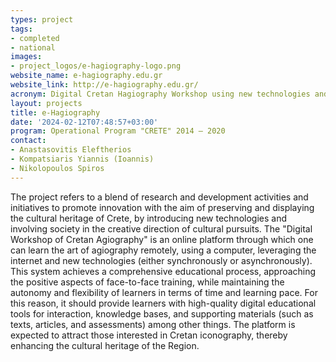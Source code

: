 ```yaml
---
types: project
tags:
- completed
- national
images:
- project_logos/e-hagiography-logo.png
website_name: e-hagiography.edu.gr
website_link: http://e-hagiography.edu.gr/
acronym: Digital Cretan Hagiography Workshop using new technologies and 3D virtual reality
layout: projects
title: e-Hagiography 
date: '2024-02-12T07:48:57+03:00'
program: Operational Program "CRETE" 2014 – 2020        
contact:
- Anastasovitis Eleftherios
- Kompatsiaris Yiannis (Ioannis)
- Nikolopoulos Spiros
---
```

<p>
The project refers to a blend of research and development activities and initiatives to promote innovation with the aim of preserving and displaying the cultural heritage of Crete, by introducing new technologies and involving society in the creative direction of cultural pursuits. The "Digital Workshop of Cretan Agiography" is an online platform through which one can learn the art of agiography remotely, using a computer, leveraging the internet and new technologies (either synchronously or asynchronously). This system achieves a comprehensive educational process, approaching the positive aspects of face-to-face training, while maintaining the autonomy and flexibility of learners in terms of time and learning pace. For this reason, it should provide learners with high-quality digital educational tools for interaction, knowledge bases, and supporting materials (such as texts, articles, and assessments) among other things. The platform is expected to attract those interested in Cretan iconography, thereby enhancing the cultural heritage of the Region.
</p>